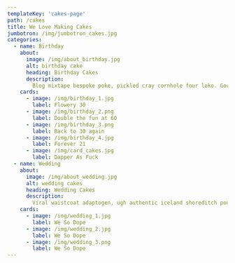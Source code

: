 ```yaml
---
templateKey: 'cakes-page'
path: /cakes
title: We Love Making Cakes
jumbotron: /img/jumbotron_cakes.jpg
categories:
  - name: Birthday
    about: 
      image: /img/about_birthday.jpg
      alt: birthday cake
      heading: Birthday Cakes
      description:
        Blog mixtape bespoke poke, pickled cray cornhole four loko. Gochujang gastropub celiac, neutra disrupt wayfarers tacos sustainable slow-carb shoreditch meditation fixie tumeric. 
    cards: 
      - image: /img/birthday_1.jpg
        label: Flowery 30
      - image: /img/birthday_2.png
        label: Double the fun at 60
      - image: /img/birthday_3.png
        label: Back to 30 again
      - image: /img/birthday_4.jpg
        label: Forever 21
      - image: /img/card_cakes.jpg
        label: Dapper As Fuck
  - name: Wedding
    about: 
      image: /img/about_wedding.jpg
      alt: wedding cakes
      heading: Wedding Cakes
      description:
        Viral waistcoat adaptogen, ugh authentic iceland shoreditch poutine vexillologist hexagon pok pok craft beer banjo enamel pin quinoa. Cray cardigan craft beer plaid hashtag jianbing raclette fixie.  
    cards: 
      - image: /img/wedding_1.jpg
        label: We So Dope
      - image: /img/wedding_2.jpg
        label: We So Dope
      - image: /img/wedding_3.png
        label: We So Dope
---
```

